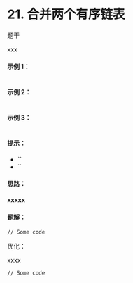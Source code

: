 # 21. 合并两个有序链表

题干

xxx

#### **示例 1：**

```
```

#### **示例 2：**

```
```

#### **示例 3：**

```
```

#### **提示：**

* ``
* ``

#### **思路：**

**xxxxx**

#### 题解：

```
// Some code
```

优化：

xxxx

```
// Some code
```
